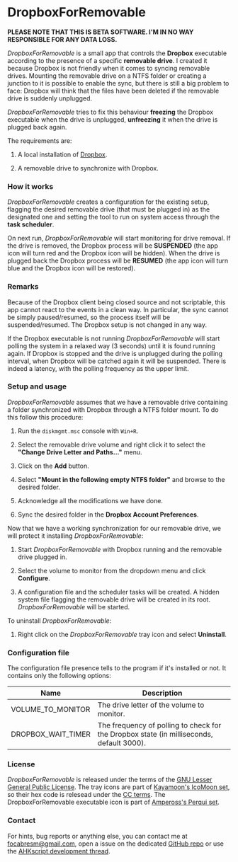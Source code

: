 # DropboxForRemovable

**PLEASE NOTE THAT THIS IS BETA SOFTWARE. I'M IN NO WAY RESPONSIBLE FOR ANY DATA LOSS.**

*DropboxForRemovable* is a small app that controls the **Dropbox** executable according to the presence of a specific **removable drive**. I created it because Dropbox is not friendly when it comes to syncing removable drives. Mounting the removable drive on a NTFS folder or creating a junction to it is possible to enable the sync, but there is still a big problem to face: Dropbox will think that the files have been deleted if the removable drive is suddenly unplugged.

*DropboxForRemovable* tries to fix this behaviour **freezing** the Dropbox executable when the drive is unplugged, **unfreezing** it when the drive is plugged back again.

The requirements are:

1. A local installation of [Dropbox](https://www.dropbox.com/).

2. A removable drive to synchronize with Dropbox.

### How it works

*DropboxForRemovable* creates a configuration for the existing setup, flagging the desired removable drive (that must be plugged in) as the designated one and setting the tool to run on system access through the **task scheduler**.

On next run, *DropboxForRemovable* will start monitoring for drive removal. If the drive is removed, the Dropbox process will be **SUSPENDED** (the app icon will turn red and the Dropbox icon will be hidden). When the drive is plugged back the Dropbox process will be **RESUMED** (the app icon will turn blue and the Dropbox icon will be restored).

### Remarks

Because of the Dropbox client being closed source and not scriptable, this app cannot react to the events in a clean way. In particular, the sync cannot be simply paused/resumed, so the process itself will be suspended/resumed. The Dropbox setup is not changed in any way.

If the Dropbox executable is not running *DropboxForRemovable* will start polling the system in a relaxed way (3 seconds) until it is found running again. If Dropbox is stopped and the drive is unplugged during the polling interval, when Dropbox will be catched again it will be suspended. There is indeed a latency, with the polling frequency as the upper limit.

### Setup and usage

*DropboxForRemovable* assumes that we have a removable drive containing a folder synchronized with Dropbox through a NTFS folder mount. To do this follow this procedure:

1. Run the `diskmgmt.msc` console with `Win+R`.

2. Select the removable drive volume and right click it to select the **"Change Drive Letter and Paths..."** menu.

3. Click on the **Add** button.

4. Select **"Mount in the following empty NTFS folder"** and browse to the desired folder.

5. Acknowledge all the modifications we have done.

6. Sync the desired folder in the **Dropbox Account Preferences**.

Now that we have a working synchronization for our removable drive, we will protect it installing *DropboxForRemovable*:

1. Start *DropboxForRemovable* with Dropbox running and the removable drive plugged in.

2. Select the volume to monitor from the dropdown menu and click **Configure**.

3. A configuration file and the scheduler tasks will be created. A hidden system file flagging the removable drive will be created in its root. *DropboxForRemovable* will be started.

To uninstall *DropboxForRemovable*:

1. Right click on the *DropboxForRemovable* tray icon and select **Uninstall**.

### Configuration file

The configuration file presence tells to the program if it's installed or not. It contains only the following options:

Name | Description
-----|------------
VOLUME_TO_MONITOR | The drive letter of the volume to monitor.
DROPBOX_WAIT_TIMER | The frequency of polling to check for the Dropbox state (in milliseconds, default 3000).

### License

*DropboxForRemovable* is released under the terms of the [GNU Lesser General Public License](http://www.gnu.org/licenses/). The tray icons are part of [Kayamoon's IcoMoon set](https://www.iconfinder.com/iconsets/Keyamoon-IcoMoon--limited), so their hex code is relesead under the [CC terms](http://creativecommons.org/licenses/by-sa/3.0/). The DropboxForRemovable executable icon is part of [Ampeross's Perqui set](https://www.iconfinder.com/iconsets/perqui).

### Contact

For hints, bug reports or anything else, you can contact me at [focabresm@gmail.com](mailto:focabresm@gmail.com), open a issue on the dedicated [GitHub repo](https://github.com/cyruz-git/DropboxForRemovable) or use the [AHKscript development thread](http://ahkscript.org/boards/viewtopic.php?f=6&t=1173).